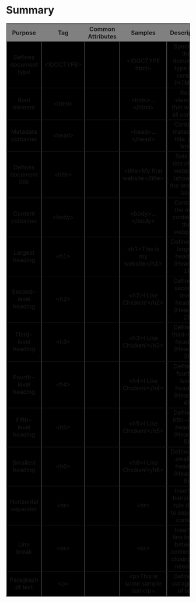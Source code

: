<h1>Summary</h1>

<table width="1000" bgcolor="black" border="1" align="center">
    <tr bgcolor="grey">
        <th style="text-align: center;">Purpose</th>
        <th style="text-align: center;">Tag</th>
        <th style="text-align: center;">Common Attributes</th>
        <th style="text-align: center;">Samples</th>
        <th style="text-align: center;">Description</th>
    </tr>
    <tr align="center">
        <td>Defines document type</td>
        <td>&lt;!DOCTYPE&gt;</td>
        <td></td>
        <td>&lt;!DOCTYPE html&gt;</td>
        <td>Specifies the document type and version (HTML5)</td>
    </tr>
    <tr align="center">
        <td>Root element</td>
        <td>&lt;html&gt;</td>
        <td></td>
        <td>&lt;html&gt;...&lt;/html&gt;</td>
        <td>Root element that wraps all content</td>
    </tr>
    <tr align="center">
        <td>Metadata container</td>
        <td>&lt;head&gt;</td>
        <td></td>
        <td>&lt;head&gt;...&lt;/head&gt;</td>
        <td>Contains metadata, title, and links</td>
    </tr>
    <tr align="center">
        <td>Defines document title</td>
        <td>&lt;title&gt;</td>
        <td></td>
        <td>&lt;title&gt;My first website&lt;/title&gt;</td>
        <td>Sets the title of the webpage (shown in the browser tab)</td>
    </tr>
    <tr align="center">
        <td>Content container</td>
        <td>&lt;body&gt;</td>
        <td></td>
        <td>&lt;body&gt;...&lt;/body&gt;</td>
        <td>Contains the main content of the webpage</td>
    </tr>
    <tr align="center">
        <td>Largest heading</td>
        <td>&lt;h1&gt;</td>
        <td></td>
        <td>&lt;h1&gt;This is my website&lt;/h1&gt;</td>
        <td>Defines the largest heading (Heading 1)</td>
    </tr>
    <tr align="center">
        <td>Second-level heading</td>
        <td>&lt;h2&gt;</td>
        <td></td>
        <td>&lt;h2&gt;I Like Chicken!&lt;/h2&gt;</td>
        <td>Defines a second-level heading (Heading 2)</td>
    </tr>
    <tr align="center">
        <td>Third-level heading</td>
        <td>&lt;h3&gt;</td>
        <td></td>
        <td>&lt;h3&gt;I Like Chicken!&lt;/h3&gt;</td>
        <td>Defines a third-level heading (Heading 3)</td>
    </tr>
    <tr align="center">
        <td>Fourth-level heading</td>
        <td>&lt;h4&gt;</td>
        <td></td>
        <td>&lt;h4&gt;I Like Chicken!&lt;/h4&gt;</td>
        <td>Defines a fourth-level heading (Heading 4)</td>
    </tr>
    <tr align="center">
        <td>Fifth-level heading</td>
        <td>&lt;h5&gt;</td>
        <td></td>
        <td>&lt;h5&gt;I Like Chicken!&lt;/h5&gt;</td>
        <td>Defines a fifth-level heading (Heading 5)</td>
    </tr>
    <tr align="center">
        <td>Smallest heading</td>
        <td>&lt;h6&gt;</td>
        <td></td>
        <td>&lt;h6&gt;I Like Chicken!&lt;/h6&gt;</td>
        <td>Defines the smallest heading (Heading 6)</td>
    </tr>
    <tr align="center">
        <td>Horizontal separator</td>
        <td>&lt;hr&gt;</td>
        <td></td>
        <td>&lt;hr&gt;</td>
        <td>Inserts a horizontal rule (line) to separate content</td>
    </tr>
    <tr align="center">
        <td>Line break</td>
        <td>&lt;br&gt;</td>
        <td></td>
        <td>&lt;br&gt;</td>
        <td>Inserts a line break between content (no closing tag needed)</td>
    </tr>
    <tr align="center">
        <td>Paragraph of text</td>
        <td>&lt;p&gt;</td>
        <td></td>
        <td>&lt;p&gt;This is some sample text&lt;/p&gt;</td>
        <td>Defines a paragraph of text</td>
    </tr>
</table>